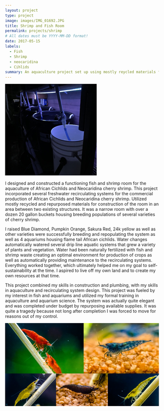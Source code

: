 ```yaml
---
layout: project
type: project
image: images/IMG_01692.JPG
title: Shrimp and Fish Room
permalink: projects/shrimp
# All dates must be YYYY-MM-DD format!
date: 2017-05-15
labels:
  - Fish
  - Shrimp
  - neocaridina
  - Cihlids
summary: An aquaculture project set up using mostly reycled materials for the breeding of shrimp and fish
---
```


<img class="ui medium right floated rounded image" src="../images/IMG_01692.JPG">

I designed and constructed a functioning fish and shrimp room for the aquaculture of African Cichlids and Neocaridina cherry shrimp.  This project incorporated several freshwater recirculating systems for the commercial production of African Cichlids and Neocaridina cherry shrimp.  Utilized mostly recycled and repurposed materials for construction of the room in an area between two existing structures.  It was a narrow room with over a dozen 20 gallon buckets housing breeding populations of several varieties of cherry shrimp.  
 
I raised Blue Diamond, Pumpkin Orange, Sakura Red, 24k yellow as well as other varieties were successfully breeding and repopulating the system as well as 4 aquariums housing flame tail African cichlids.  Water changes automatically watered several drip line aquatic systems that grew a variety of plants and vegetation.  Water had been naturally fertilized with fish and shrimp waste creating an optimal environment for production of crops as well as automatically providing maintenance to the recirculating systems.  Everything worked together, which ultimately helped me on my goal to self-sustainability at the time.  I aspired to live off my own land and to create my own resources at that time.
  
This project combined my skills in construction and plumbing, with my skills in aquaculture and recirculating system design.  This project was fueled by my interest in fish and aquariums and utilized my formal training in aquaculture and aquarium science.  The system was actually quite elegant and was completed under budget by repurposing available supplies.  It was quite a tragedy because not long after completion I was forced to move for reasons out of my control.

<p>
  <img src="../images/shrimp.png">

